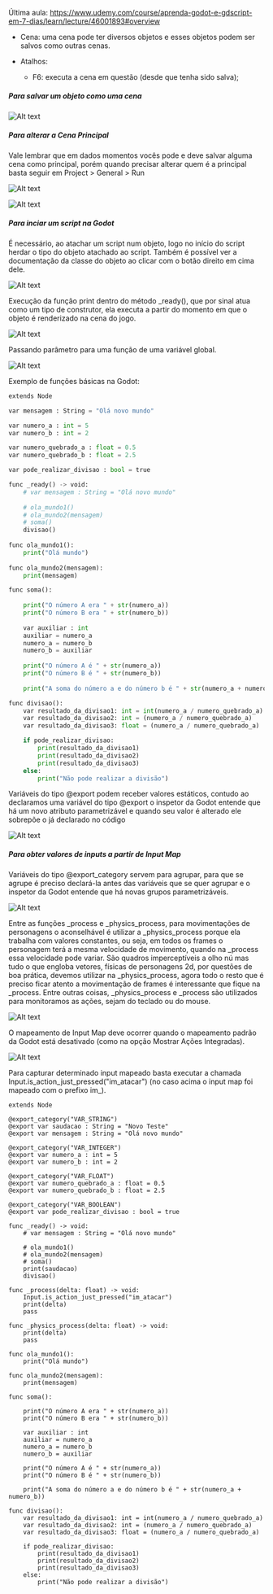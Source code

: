 
Última aula: https://www.udemy.com/course/aprenda-godot-e-gdscript-em-7-dias/learn/lecture/46001893#overview

- Cena: uma cena pode ter diversos objetos e esses objetos podem ser salvos como outras cenas.

- Atalhos:
	- F6: executa a cena em questão (desde que tenha sido salva);
	

##### Para salvar um objeto como uma cena	
	
![Alt text](https://github.com/phoenixproject/gamedev/blob/master/__MEDIA/__GODOT/_UDEMY/_GDSCRIPT43/teste01_01.png?raw=true "Objeto como cena")	

##### Para alterar a Cena Principal

Vale lembrar que em dados momentos vocês pode e deve salvar alguma cena como principal, porém quando precisar alterar quem é a principal basta seguir em Project > General > Run

![Alt text](https://github.com/phoenixproject/gamedev/blob/master/__MEDIA/__GODOT/_UDEMY/_GDSCRIPT43/teste01_02.png?raw=true "Inserção de Script")	

![Alt text](https://github.com/phoenixproject/gamedev/blob/master/__MEDIA/__GODOT/_UDEMY/_GDSCRIPT43/teste01_03.png?raw=true "Inserção de Script")	

##### Para inciar um script na Godot

É necessário, ao atachar um script num objeto, logo no início do script herdar o tipo do objeto atachado ao script. Também é possível ver a documentação da classe do objeto ao clicar com o botão direito em cima dele.

![Alt text](https://github.com/phoenixproject/gamedev/blob/master/__MEDIA/__GODOT/_UDEMY/_GDSCRIPT43/teste01_04.png?raw=true "Iniciando um script")	

Execução da função print dentro do método _ready(), que por sinal atua como um tipo de construtor, ela executa a partir do momento em que o objeto é renderizado na cena do jogo.

![Alt text](https://github.com/phoenixproject/gamedev/blob/master/__MEDIA/__GODOT/_UDEMY/_GDSCRIPT43/teste01_05.png?raw=true "Iniciando um script")	

Passando parâmetro para uma função de uma variável global.

![Alt text](https://github.com/phoenixproject/gamedev/blob/master/__MEDIA/__GODOT/_UDEMY/_GDSCRIPT43/teste01_06.png?raw=true "Passando parâmetro")	

Exemplo de funções básicas na Godot:

```python
extends Node

var mensagem : String = "Olá novo mundo"

var numero_a : int = 5
var numero_b : int = 2

var numero_quebrado_a : float = 0.5
var numero_quebrado_b : float = 2.5

var pode_realizar_divisao : bool = true

func _ready() -> void:
	# var mensagem : String = "Olá novo mundo"
	
	# ola_mundo1()
	# ola_mundo2(mensagem)
	# soma()
	divisao()
	
func ola_mundo1():
	print("Olá mundo")
	
func ola_mundo2(mensagem):
	print(mensagem)

func soma():
	
	print("O número A era " + str(numero_a))
	print("O número B era " + str(numero_b))
	
	var auxiliar : int
	auxiliar = numero_a
	numero_a = numero_b
	numero_b = auxiliar
	
	print("O número A é " + str(numero_a))
	print("O número B é " + str(numero_b))
	
	print("A soma do número a e do número b é " + str(numero_a + numero_b))

func divisao():
	var resultado_da_divisao1: int = int(numero_a / numero_quebrado_a)
	var resultado_da_divisao2: int = (numero_a / numero_quebrado_a)
	var resultado_da_divisao3: float = (numero_a / numero_quebrado_a)

	if pode_realizar_divisao:		
		print(resultado_da_divisao1)
		print(resultado_da_divisao2)
		print(resultado_da_divisao3)
	else:
		print("Não pode realizar a divisão")
```

Variáveis do tipo @export podem receber valores estáticos, contudo ao declaramos uma variável do tipo @export o inspetor da Godot entende que há um novo atributo parametrizável e quando seu valor é alterado ele sobrepõe o já declarado no código

![Alt text](https://github.com/phoenixproject/gamedev/blob/master/__MEDIA/__GODOT/_UDEMY/_GDSCRIPT43/teste01_07.png?raw=true "Variável Export")	

##### Para obter valores de inputs a partir de Input Map

Variáveis do tipo @export_category servem para agrupar, para que se agrupe é preciso declará-la antes das variáveis que se quer agrupar e o inspetor da Godot entende que há novas grupos parametrizáveis.

![Alt text](https://github.com/phoenixproject/gamedev/blob/master/__MEDIA/__GODOT/_UDEMY/_GDSCRIPT43/teste01_08.png?raw=true "Variável Export Category")	

Entre as funções _process e _physics_process, para movimentações de personagens o aconselhável é utilizar a _physics_process porque ela trabalha com valores constantes, ou seja, em todos os frames o personagem terá a mesma velocidade de movimento, quando na _process essa velocidade pode variar. São quadros imperceptíveis a olho nú mas tudo o que engloba vetores, físicas de personagens 2d, por questões de boa prática, devemos utilizar na _physics_process, agora todo o resto que é preciso ficar atento a movimentação de frames é interessante que fique na _process.
Entre outras coisas, _physics_process e _process são utilizados para monitoramos as ações, sejam do teclado ou do mouse.

![Alt text](https://github.com/phoenixproject/gamedev/blob/master/__MEDIA/__GODOT/_UDEMY/_GDSCRIPT43/teste01_09.png?raw=true "Variável Export Category")	

O mapeamento de Input Map deve ocorrer quando o mapeamento padrão da Godot está desativado (como na opção Mostrar Ações Integradas).

![Alt text](https://github.com/phoenixproject/gamedev/blob/master/__MEDIA/__GODOT/_UDEMY/_GDSCRIPT43/teste01_10.png?raw=true "Variável Export Category")	

Para capturar determinado input mapeado basta executar a chamada Input.is_action_just_pressed("im_atacar") (no caso acima o input map foi mapeado com o prefixo im_).

```
extends Node

@export_category("VAR_STRING")
@export var saudacao : String = "Novo Teste"
@export var mensagem : String = "Olá novo mundo"

@export_category("VAR_INTEGER")
@export var numero_a : int = 5
@export var numero_b : int = 2

@export_category("VAR_FLOAT")
@export var numero_quebrado_a : float = 0.5
@export var numero_quebrado_b : float = 2.5

@export_category("VAR_BOOLEAN")
@export var pode_realizar_divisao : bool = true

func _ready() -> void:
	# var mensagem : String = "Olá novo mundo"
	
	# ola_mundo1()
	# ola_mundo2(mensagem)
	# soma()
	print(saudacao)
	divisao()
	
func _process(delta: float) -> void:
	Input.is_action_just_pressed("im_atacar")
	print(delta)
	pass

func _physics_process(delta: float) -> void:
	print(delta)
	pass	
	
func ola_mundo1():	
	print("Olá mundo")
	
func ola_mundo2(mensagem):
	print(mensagem)

func soma():
	
	print("O número A era " + str(numero_a))
	print("O número B era " + str(numero_b))
	
	var auxiliar : int
	auxiliar = numero_a
	numero_a = numero_b
	numero_b = auxiliar
	
	print("O número A é " + str(numero_a))
	print("O número B é " + str(numero_b))
	
	print("A soma do número a e do número b é " + str(numero_a + numero_b))

func divisao():
	var resultado_da_divisao1: int = int(numero_a / numero_quebrado_a)
	var resultado_da_divisao2: int = (numero_a / numero_quebrado_a)
	var resultado_da_divisao3: float = (numero_a / numero_quebrado_a)

	if pode_realizar_divisao:		
		print(resultado_da_divisao1)
		print(resultado_da_divisao2)
		print(resultado_da_divisao3)
	else:
		print("Não pode realizar a divisão")

```